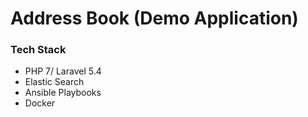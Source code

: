 # Address Book (Demo Application)

### Tech Stack

* PHP 7/ Laravel 5.4
* Elastic Search
* Ansible Playbooks
* Docker

